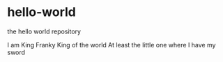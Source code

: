 # hello-world
the hello world repository

I am King Franky
King of the world
At least the little one
where I have my sword
